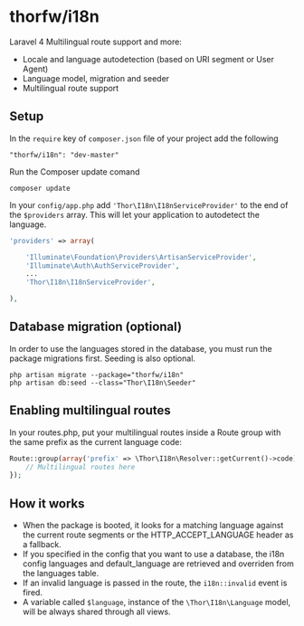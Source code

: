 thorfw/i18n
===========

Laravel 4 Multilingual route support and more:

* Locale and language autodetection (based on URI segment or User Agent)
* Language model, migration and seeder
* Multilingual route support

## Setup

In the `require` key of `composer.json` file of your project add the following

    "thorfw/i18n": "dev-master"

Run the Composer update comand

    composer update

In your `config/app.php` add `'Thor\I18n\I18nServiceProvider'` to the end of the `$providers` array.
This will let your application to autodetect the language.

```php
'providers' => array(

    'Illuminate\Foundation\Providers\ArtisanServiceProvider',
    'Illuminate\Auth\AuthServiceProvider',
    ...
    'Thor\I18n\I18nServiceProvider',

),
```

## Database migration (optional)

In order to use the languages stored in the database, you must run the package migrations first. Seeding is also optional.

    php artisan migrate --package="thorfw/i18n"
    php artisan db:seed --class="Thor\I18n\Seeder"

## Enabling multilingual routes

In your routes.php, put your multilingual routes inside a Route group
with the same prefix as the current language code:

```php
Route::group(array('prefix' => \Thor\I18n\Resolver::getCurrent()->code), function() {
    // Multilingual routes here
});
```

## How it works
* When the package is booted, it looks for a matching language against the current 
route segments or the HTTP_ACCEPT_LANGUAGE header as a fallback.
* If you specified in the config that you want to use a database, the i18n config 
languages and default_language are retrieved and overriden from the languages table.
* If an invalid language is passed in the route, the `i18n::invalid` event is fired.
* A variable called `$language`, instance of the `\Thor\I18n\Language` model, will be always shared through all views.
